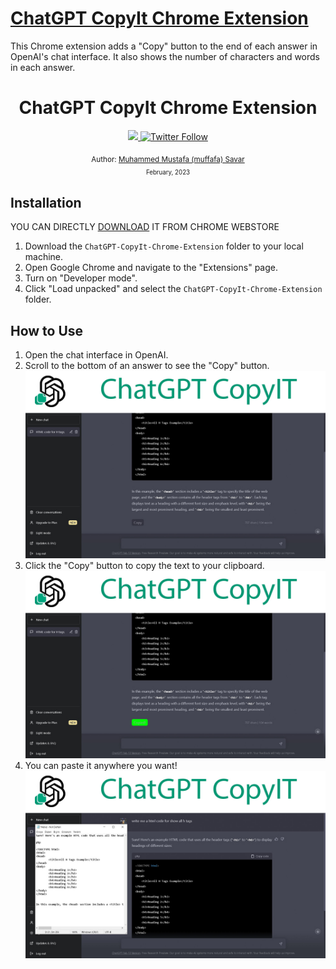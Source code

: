 # [ChatGPT CopyIt Chrome Extension](https://chrome.google.com/webstore/detail/chatgpt-copyit/ogakgacjkoojmdahpelppalilhhplnbe?hl=en&authuser=0)

This Chrome extension adds a "Copy" button to the end of each answer in OpenAI's chat interface. It also shows the number of characters and words in each answer.

<div align="center">
  <h1>ChatGPT CopyIt Chrome Extension</h1>
  <a class="header-badge" target="_blank" href="https://www.linkedin.com/in/muffafa/">
    <img src="https://img.shields.io/badge/style--5eba00.svg?label=LinkedIn&logo=linkedin&style=social">
  </a>
  <a class="header-badge" target="_blank" href="https://twitter.com/muffafa">
    <img alt="Twitter Follow" src="https://img.shields.io/twitter/follow/muffafa?style=social">
  </a>

  <sub>Author:
    <a href="https://linktr.ee/muffafa" target="_blank">Muhammed Mustafa (muffafa) Savar</a><br>
    <small> February, 2023</small>
  </sub>
</div>

## Installation

YOU CAN DIRECTLY [DOWNLOAD](https://chrome.google.com/webstore/detail/chatgpt-copyit/ogakgacjkoojmdahpelppalilhhplnbe) IT FROM CHROME WEBSTORE 

1. Download the `ChatGPT-CopyIt-Chrome-Extension` folder to your local machine.
2. Open Google Chrome and navigate to the "Extensions" page.
3. Turn on "Developer mode".
4. Click "Load unpacked" and select the `ChatGPT-CopyIt-Chrome-Extension` folder.

## How to Use

1. Open the chat interface in OpenAI.
2. Scroll to the bottom of an answer to see the "Copy" button.
![chat-interface](./img/intro/ChatGPT-CopyIt-Chrome-Extension1.jpg)
3. Click the "Copy" button to copy the text to your clipboard.
![copied](./img/intro/ChatGPT-CopyIt-Chrome-Extension2.jpg)
4. You can paste it anywhere you want!
![paste](./img/intro/ChatGPT-CopyIt-Chrome-Extension3.jpg)
